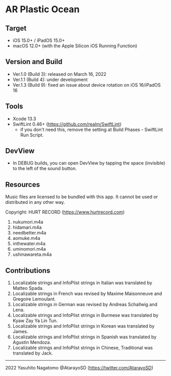 #  AR Plastic Ocean

## Target

- iOS 15.0+ / iPadOS 15.0+
- macOS 12.0+ (with the Apple Silicon iOS Running Function)

## Version and Build

- Ver.1.0 (Build 3): released on March 16, 2022
- Ver.1.1 (Build 4): under development
- Ver.1.3 (Build 9): fixed an issue about device rotation on iOS 16/iPadOS 16

## Tools

- Xcode 13.3
- SwiftLint 0.46+ (https://github.com/realm/SwiftLint)
    - if you don't need this, remove the setting at Build Phases - SwiftLint Run Script.

## DevView

- In DEBUG builds, you can open DevView by tapping the space (invisible) to the left of the sound button.

## Resources

Music files are licensed to be bundled with this app.
It cannot be used or distributed in any other way.

Copyright: HURT RECORD (https://www.hurtrecord.com)

1. nukumori.m4a
1. hidamari.m4a
1. needbetter.m4a
1. aomuke.m4a
1. inthewater.m4a
1. uminomori.m4a
1. ushinawareta.m4a

## Contributions

1. Localizable strings and InfoPlist strings in Italian was translated by Matteo Spada.
1. Localizable strings in French was revised by Maxime Maisonneuve and Gregoire Lemoulant. 
1. Localizable strings in German was revised by Andreas Schallwig and Lena.
1. Localizable strings and InfoPlist strings in Burmese was translated by Kyaw Zay Ya Lin Tun.
1. Localizable strings and InfoPlist strings in Korean was translated by James.
1. Localizable strings and InfoPlist strings in Spanish was translated by Agustin Mendoza.
1. Localizable strings and InfoPlist strings in Chinese, Traditional was translated by Jack.

---
2022 Yasuhito Nagatomo @AtarayoSD (https://twitter.com/AtarayoSD)
